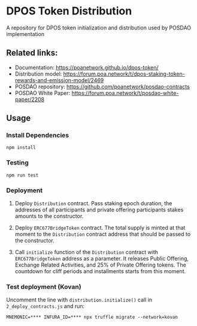 # DPOS Token Distribution
A repository for DPOS token initialization and distribution used by POSDAO implementation

## Related links:
- Documentation: https://poanetwork.github.io/dpos-token/
- Distribution model: https://forum.poa.network/t/dpos-staking-token-rewards-and-emission-model/2469
- POSDAO repository: https://github.com/poanetwork/posdao-contracts
- POSDAO White Paper: https://forum.poa.network/t/posdao-white-paper/2208

## Usage
### Install Dependencies
```
npm install
```
### Testing
```
npm run test
```

### Deployment
1. Deploy `Distribution` contract. Pass staking epoch duration, the addresses of all participants and private offering participants stakes amounts to the constructor.

2. Deploy `ERC677BridgeToken` contract. The total supply is minted at that moment to the `Distribution` contract address that should be passed to the constructor.

3. Call `initialize` function of the `Distribution` contract with `ERC677BridgeToken` address as a parameter. It releases Public Offering, Exchange Related Activities, and 25% of Private Offering tokens. The countdown for cliff periods and installments starts from this moment.

### Test deployment (Kovan)
Uncomment the line with `distribution.initialize()` call in `2_deploy_contracts.js` and run:
```
MNEMONIC=**** INFURA_ID=**** npx truffle migrate --network=kovan
```
